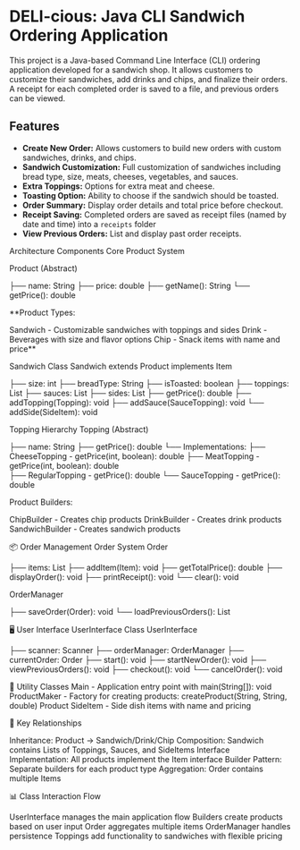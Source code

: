 # DELI-cious: Java CLI Sandwich Ordering Application

This project is a Java-based Command Line Interface (CLI) ordering application developed for a sandwich shop. It allows customers to customize their sandwiches, add drinks and chips, and finalize their orders. A receipt for each completed order is saved to a file, and previous orders can be viewed.

## Features

* **Create New Order:** Allows customers to build new orders with custom sandwiches, drinks, and chips.
* **Sandwich Customization:** Full customization of sandwiches including bread type, size, meats, cheeses, vegetables, and sauces.
* **Extra Toppings:** Options for extra meat and cheese.
* **Toasting Option:** Ability to choose if the sandwich should be toasted.
* **Order Summary:** Display order details and total price before checkout.
* **Receipt Saving:** Completed orders are saved as receipt files (named by date and time) into a `receipts` folder 
* **View Previous Orders:** List and display past order receipts.

Architecture Components
Core Product System

Product (Abstract)

├── name: String
├── price: double
├── getName(): String
└── getPrice(): double

**Product Types:

Sandwich - Customizable sandwiches with toppings and sides
Drink - Beverages with size and flavor options
Chip - Snack items with name and price**

Sandwich Class
Sandwich extends Product implements Item

├── size: int
├── breadType: String
├── isToasted: boolean
├── toppings: List<Topping>
├── sauces: List<SauceTopping>
├── sides: List<SideItem>
├── getPrice(): double
├── addTopping(Topping): void
├── addSauce(SauceTopping): void
└── addSide(SideItem): void

Topping Hierarchy
Topping (Abstract)

├── name: String
├── getPrice(): double
└── Implementations:
    ├── CheeseTopping - getPrice(int, boolean): double
    ├── MeatTopping - getPrice(int, boolean): double  
    ├── RegularTopping - getPrice(): double
    └── SauceTopping - getPrice(): double

Product Builders:

ChipBuilder - Creates chip products
DrinkBuilder - Creates drink products
SandwichBuilder - Creates sandwich products

📦 Order Management
Order System
Order

├── items: List<Item>
├── addItem(Item): void
├── getTotalPrice(): double
├── displayOrder(): void
├── printReceipt(): void
└── clear(): void

OrderManager


├── saveOrder(Order): void
└── loadPreviousOrders(): List<String>

🖥️ User Interface
UserInterface Class
UserInterface

├── scanner: Scanner
├── orderManager: OrderManager
├── currentOrder: Order
├── start(): void
├── startNewOrder(): void
├── viewPreviousOrders(): void
├── checkout(): void
└── cancelOrder(): void

🔧 Utility Classes
Main - Application entry point with main(String[]): void
ProductMaker - Factory for creating products: createProduct(String, String, double) Product
SideItem - Side dish items with name and pricing

🔗 Key Relationships

Inheritance: Product → Sandwich/Drink/Chip
Composition: Sandwich contains Lists of Toppings, Sauces, and SideItems
Interface Implementation: All products implement the Item interface
Builder Pattern: Separate builders for each product type
Aggregation: Order contains multiple Items

📊 Class Interaction Flow

UserInterface manages the main application flow
Builders create products based on user input
Order aggregates multiple items
OrderManager handles persistence
Toppings add functionality to sandwiches with flexible pricing
